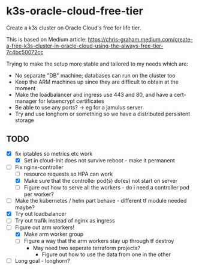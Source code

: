 # k3s-oracle-cloud-free-tier
Create a k3s cluster on Oracle Cloud's free for life tier.

This is based on Medium article:
https://chris-graham.medium.com/create-a-free-k3s-cluster-in-oracle-cloud-using-the-always-free-tier-7c4bc50072cc

Trying to make the setup more stable and tailored to my needs which are:
* No separate "DB" machine; databases can run on the cluster too
* Keep the ARM machines up since they are difficult to obtain at the moment
* Make the loadbalancer and ingress use 443 and 80, and have a cert-manager for letsencrypt certificates
* Be able to use any ports? -> eg for a jamulus server
* Try and use longhorn or something so we have a distributed persistent storage

## TODO

* [x] fix iptables so metrics etc work
    * [x] Set in cloud-init does not survive reboot - make it permanent
* [ ] Fix nginx-controller
    * [ ] resource requests so HPA can work
    * [x] Make sure that the controller pod(s) do(es) not start on server
    * [ ] Figure out how to serve all the workers - do i need a controller pod per worker?
* [ ] Make the kubernetes / helm part behave - different tf module needed maybe?
* [x] Try out loadbalancer
* [ ] Try out trafik instead of nginx as ingress
* [ ] Figure out arm workers!
    * [x] Make arm worker group
    * [ ] Figure a way that the arm workers stay up through tf destroy
        * May need two seperate terraform projects?
            * Figure out how to use the data from one in the other
* [ ] Long goal - longhorn?
